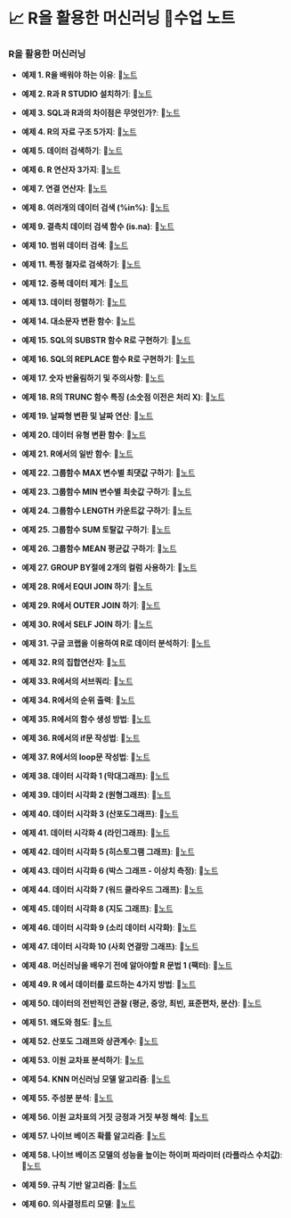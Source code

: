 # 📈 R을 활용한 머신러닝 📔수업 노트
### R을 활용한 머신러닝

- **예제 1. R을 배워야 하는 이유**:  📝[노트](https://edgeun.notion.site/0626_R_R-is-na-32a87a7dc296439995d250f818afc76f#3b217e808f0544d6a2d501d6e318ac61)

- **예제 2. R과 R STUDIO 설치하기**:  📝[노트](https://edgeun.notion.site/0626_R_R-is-na-32a87a7dc296439995d250f818afc76f#c29cf97518aa489aa22f3613e1931b1e)

- **예제 3. SQL과 R과의 차이점은 무엇인가?**:  📝[노트](https://edgeun.notion.site/0626_R_R-is-na-32a87a7dc296439995d250f818afc76f#df893ec5361c43a1a13c3d4eddcf751a)

- **예제 4. R의 자료 구조 5가지**:  📝[노트](https://edgeun.notion.site/0626_R_R-is-na-32a87a7dc296439995d250f818afc76f#7ff337a474cc44668f6cfa3c494cb3f8)

- **예제 5. 데이터 검색하기**:  📝[노트](https://edgeun.notion.site/0626_R_R-is-na-32a87a7dc296439995d250f818afc76f#ddf8868974234d46809d72e7ae6338e9)

- **예제 6. R 연산자 3가지**:  📝[노트](https://edgeun.notion.site/0626_R_R-is-na-32a87a7dc296439995d250f818afc76f#e2193b65d16e4a348ff2aafbe5c5bbb9)

- **예제 7. 연결 연산자**:  📝[노트](https://edgeun.notion.site/0626_R_R-is-na-32a87a7dc296439995d250f818afc76f#c7a934d042874c708e787f4ec2958197)

- **예제 8. 여러개의 데이터 검색 (%in%)**:  📝[노트](https://edgeun.notion.site/0626_R_R-is-na-32a87a7dc296439995d250f818afc76f#13b1cd89afb74a58be93dd22c02c7cee)

- **예제 9. 결측치 데이터 검색 함수 (is.na)**:  📝[노트](https://edgeun.notion.site/0626_R_R-is-na-32a87a7dc296439995d250f818afc76f#fbc56c4b23794bb9893b8000dfb23425)

- **예제 10. 범위 데이터 검색**:  📝[노트](https://edgeun.notion.site/0627_R_-e69a09e41d1342e7b7b79d965fe5aea7#b28f8ab0eb5540cca9de9b5695f8f1f9)

- **예제 11. 특정 철자로 검색하기**:  📝[노트](https://edgeun.notion.site/0627_R_-e69a09e41d1342e7b7b79d965fe5aea7#7f7e3f4656104925accb9179fd43fca2)

- **예제 12. 중복 데이터 제거**:  📝[노트](https://edgeun.notion.site/0627_R_-e69a09e41d1342e7b7b79d965fe5aea7#7d39817c886745959ce803171c19e530)

- **예제 13. 데이터 정렬하기**:  📝[노트](https://edgeun.notion.site/0627_R_-e69a09e41d1342e7b7b79d965fe5aea7#bcec851a7d514701921bb1cca0707b85)

- **예제 14. 대소문자 변환 함수**:  📝[노트](https://edgeun.notion.site/0627_R_-e69a09e41d1342e7b7b79d965fe5aea7#44b27df5f59e449e93849fd166e9ae19)

- **예제 15. SQL의 SUBSTR 함수 R로 구현하기**:  📝[노트](https://edgeun.notion.site/0627_R_-e69a09e41d1342e7b7b79d965fe5aea7#ea21a5b9ac98472c9953548f50f93ed9)

- **예제 16. SQL의 REPLACE 함수 R로 구현하기**:  📝[노트](https://edgeun.notion.site/0627_R_-e69a09e41d1342e7b7b79d965fe5aea7#26bc0204587a4cf7bd53cfeb54640fed)

- **예제 17. 숫자 반올림하기 및 주의사항**:  📝[노트](https://edgeun.notion.site/0627_R_-e69a09e41d1342e7b7b79d965fe5aea7#1b7d8e596cec48dabe0b601635f1c337)

- **예제 18. R의 TRUNC 함수 특징 (소숫점 이전은 처리 X)**:  📝[노트](https://edgeun.notion.site/0627_R_-e69a09e41d1342e7b7b79d965fe5aea7#63c3fbffc1d84b3a856fe7454287d0f7)

- **예제 19. 날짜형 변환 및 날짜 연산**:  📝[노트](https://edgeun.notion.site/0627_R_-e69a09e41d1342e7b7b79d965fe5aea7#13ac0042fe274609b19ad9ecf68fc6a1)

- **예제 20. 데이터 유형 변환 함수**:  📝[노트](https://edgeun.notion.site/0627_R_-e69a09e41d1342e7b7b79d965fe5aea7#7fce041db69c40f29195b1e54698c818)

- **예제 21. R에서의 일반 함수**:  📝[노트](https://edgeun.notion.site/0627_R_-e69a09e41d1342e7b7b79d965fe5aea7#4919fa001c064447ad1acf4618e86397)

- **예제 22. 그룹함수 MAX 변수별 최댓값 구하기**:  📝[노트](https://edgeun.notion.site/0628_R_-MAX-SELF-JOIN-f95a489c1f4a43468d73fe81f4c81800#2a1928b17a854c2287ee2b9d6f2a6976)

- **예제 23. 그룹함수 MIN 변수별 최솟값 구하기**:  📝[노트](https://edgeun.notion.site/0628_R_-MAX-SELF-JOIN-f95a489c1f4a43468d73fe81f4c81800#55dbea69e0c640a99228ee85b7560ace)

- **예제 24. 그룹함수 LENGTH 카운트값 구하기**:  📝[노트](https://edgeun.notion.site/0628_R_-MAX-SELF-JOIN-f95a489c1f4a43468d73fe81f4c81800#0886fe5f6780462c876a966ec712300f)

- **예제 25. 그룹함수 SUM 토탈값 구하기**:  📝[노트](https://edgeun.notion.site/0628_R_-MAX-SELF-JOIN-f95a489c1f4a43468d73fe81f4c81800#bcfe8f61ff7a49efafcebb2a06f63a9e)

- **예제 26. 그룹함수 MEAN 평균값 구하기**:  📝[노트](https://edgeun.notion.site/0628_R_-MAX-SELF-JOIN-f95a489c1f4a43468d73fe81f4c81800#d5be0c6b436747c4a1c6bf6530cfed8c)

- **예제 27. GROUP BY절에 2개의 컬럼 사용하기**:  📝[노트](https://edgeun.notion.site/0628_R_-MAX-SELF-JOIN-f95a489c1f4a43468d73fe81f4c81800#1df51e1bc44648429d2f385ae87a756b)

- **예제 28. R에서 EQUI JOIN 하기**:  📝[노트](https://edgeun.notion.site/0628_R_-MAX-SELF-JOIN-f95a489c1f4a43468d73fe81f4c81800#9e4f1f9ada394f8aa4ef45091eefa9ef)

- **예제 29. R에서 OUTER JOIN 하기**:  📝[노트](https://edgeun.notion.site/0628_R_-MAX-SELF-JOIN-f95a489c1f4a43468d73fe81f4c81800#9488d8772b8643d589f913f117924e86)

- **예제 30. R에서 SELF JOIN 하기**:  📝[노트](https://edgeun.notion.site/0628_R_-MAX-SELF-JOIN-f95a489c1f4a43468d73fe81f4c81800#0aaf69c2fed14041b90619737514a163)

- **예제 31. 구글 코랩을 이용하여 R로 데이터 분석하기**:  📝[노트](https://edgeun.notion.site/0628_R_-R-1-7430a0a903c64ab0ac11e369f1f6bfa0#28bdaecc08024e978531836e47b57bea)

- **예제 32. R의 집합연산자**:  📝[노트](https://edgeun.notion.site/0628_R_-R-1-7430a0a903c64ab0ac11e369f1f6bfa0#0ffa3ab503544491b98631d4c23b785e)

- **예제 33. R에서의 서브쿼리**:  📝[노트](https://edgeun.notion.site/0628_R_-R-1-7430a0a903c64ab0ac11e369f1f6bfa0#377c7672c3bf4050b8cabdd06a878152)

- **예제 34. R에서의 순위 출력**:  📝[노트](https://edgeun.notion.site/0628_R_-R-1-7430a0a903c64ab0ac11e369f1f6bfa0#4459f69e76b04d0199a53cd18a16dc9b)

- **예제 35. R에서의 함수 생성 방법**:  📝[노트](https://edgeun.notion.site/0628_R_-R-1-7430a0a903c64ab0ac11e369f1f6bfa0#e51915c2fd6c4a1ab30ba2ec52fac0f2)

- **예제 36. R에서의 if문 작성법**:  📝[노트](https://edgeun.notion.site/0628_R_-R-1-7430a0a903c64ab0ac11e369f1f6bfa0#b16ad93376d14b0a9428a2c92130a86d)

- **예제 37. R에서의 loop문 작성법**:  📝[노트](https://edgeun.notion.site/0628_R_-R-1-7430a0a903c64ab0ac11e369f1f6bfa0#a36cae934e1743a6aa2a453d98b495cd)

- **예제 38. 데이터 시각화 1 (막대그래프)**:  📝[노트](https://edgeun.notion.site/0628_R_-R-1-7430a0a903c64ab0ac11e369f1f6bfa0#4fe6bc32a6714deea96f47d53275441b)

- **예제 39. 데이터 시각화 2 (원형그래프)**:  📝[노트](https://edgeun.notion.site/0702_R_-87bfbd1b28444bf886c759ac996eb4ef#b0cb14c683e44927bf6daa35bb6b7c76)

- **예제 40. 데이터 시각화 3 (산포도그래프)**:  📝[노트](https://edgeun.notion.site/0702_R_-87bfbd1b28444bf886c759ac996eb4ef#f188ef34d92f43bab444554b710ad5de)

- **예제 41. 데이터 시각화 4 (라인그래프)**:  📝[노트](https://edgeun.notion.site/0702_R_-87bfbd1b28444bf886c759ac996eb4ef#630bd8a411b14d4d9939868ec533409f)

- **예제 42. 데이터 시각화 5 (히스토그램 그래프)**:  📝[노트](https://edgeun.notion.site/0702_R_-87bfbd1b28444bf886c759ac996eb4ef#8659aeb988194647bb11460149c961f9)

- **예제 43. 데이터 시각화 6 (박스 그래프 - 이상치 측정)**:  📝[노트](https://edgeun.notion.site/0703_R_-6-7-347abaa50a144c0f8e098c98180115d0#60d8dd6c76de41a780e5dce8b42cf0b0)

- **예제 44. 데이터 시각화 7 (워드 클라우드 그래프)**:  📝[노트](https://edgeun.notion.site/0703_R_-6-7-347abaa50a144c0f8e098c98180115d0#24102c7127bc450082d1ff493e3c6a0a)

- **예제 45. 데이터 시각화 8 (지도 그래프)**:  📝[노트](https://edgeun.notion.site/0704_R_-8-9-1682002a0e2f4e3dadf51d8aa00dce09#30f0a5cb8dce4fbfae8bd4be6e722bb3)

- **예제 46. 데이터 시각화 9 (소리 데이터 시각화)**:  📝[노트](https://edgeun.notion.site/0704_R_-8-9-1682002a0e2f4e3dadf51d8aa00dce09#aeb74034075042b59581f342d62da046)

- **예제 47. 데이터 시각화 10 (사회 연결망 그래프)**:  📝[노트](https://edgeun.notion.site/0708_R_-10-f5aa65864f744d1cb13aacd2ddadba07#4faad63cade74443a968d8dc8db16263)

- **예제 48. 머신러닝을 배우기 전에 알아야할 R 문법 1 (팩터)**:  📝[노트](https://edgeun.notion.site/0708_R_-10-f5aa65864f744d1cb13aacd2ddadba07#511432591f7246a89890d7b0daa42a7d)

- **예제 49. R 에서 데이터를 로드하는 4가지 방법**:  📝[노트](https://edgeun.notion.site/0708_R_-10-f5aa65864f744d1cb13aacd2ddadba07#adfc199726e64e919c1f073f3c8d43d9)

- **예제 50. 데이터의 전반적인 관찰 (평균, 중앙, 최빈, 표준편차, 분산)**:  📝[노트](https://edgeun.notion.site/0708_R_-10-f5aa65864f744d1cb13aacd2ddadba07#63907c97f19a478fa313f436218b475c)

- **예제 51. 왜도와 첨도**:  📝[노트](https://edgeun.notion.site/0709_R_-b2a205c85fd3472bb3a5ef28e14f3ee5#96c1013c681b48cba290ba23bf3f4e1c)

- **예제 52. 산포도 그래프와 상관계수**:  📝[노트](https://edgeun.notion.site/0709_R_-b2a205c85fd3472bb3a5ef28e14f3ee5#b394cfa1aadb426b969f024a6f208247)

- **예제 53. 이원 교차표 분석하기**:  📝[노트](https://edgeun.notion.site/0709_R_-b2a205c85fd3472bb3a5ef28e14f3ee5#95a7e236ee3545bba44c63ebcfe4e9a6)

- **예제 54. KNN 머신러닝 모델 알고리즘**:  📝[노트](https://edgeun.notion.site/0710_R_KNN-4595bd0f6caa4a4a90d0d331ce4cbf50#056ed169c8bb45f2858211de32ec739c)

- **예제 55. 주성분 분석**:  📝[노트](https://edgeun.notion.site/0711_R_-f310995056ef49b3a3e138eaeae53985#b481fffd701541d3bed50aa5c3651d51)

- **예제 56. 이원 교차표의 거짓 긍정과 거짓 부정 해석**:  📝[노트](https://edgeun.notion.site/0711_R_-f310995056ef49b3a3e138eaeae53985#a1dc930fa0194068b76d5d02d379358e)

- **예제 57. 나이브 베이즈 확률 알고리즘**:  📝[노트](https://edgeun.notion.site/0711_R_-f310995056ef49b3a3e138eaeae53985#6c81696f829f48e7886670dd834628fc)

- **예제 58. 나이브 베이즈 모델의 성능을 높이는 하이퍼 파라미터 (라플라스 수치값)**:  📝[노트](https://edgeun.notion.site/0712_R_-dde98417db9d400eacbf117ddea11f26#339886ad333444ca998792dd589dc31a)

- **예제 59. 규칙 기반 알고리즘**:  📝[노트](https://edgeun.notion.site/0712_R_-dde98417db9d400eacbf117ddea11f26#3c66faeb931c45eb9b1303d7185ec73e)

- **예제 60. 의사결정트리 모델**:  📝[노트](https://edgeun.notion.site/0715_R_-3e09f5e2e9b846389e92fbad42f523bf#0332a755b2114c648f44e9e8b63268f5)
